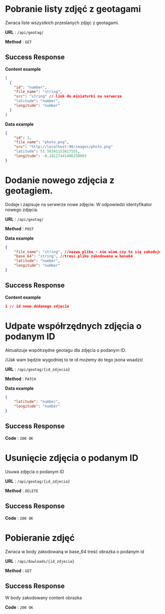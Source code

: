 # Pobranie listy zdjęć z geotagami

Zwraca liste wszystkich przeslanych zdjęc z geotagami.

**URL** : `/api/geotag/`

**Method** : `GET`

## Success Response

**Content example**

```json
[
  {
    "id": "number",
    "file_name": "string",
    "src": "string" // link do miniaturki na serwerze
    "latitude": "number",
    "longitude": "number"
  }
]
```
**Data example** 

```json
{
    "id": 1,
    "file_name": "photo.png",
    "src": "http://localhost:90/images/photo.png"
    "latitude": 51.56341153817555,
    "longitude": -0.18127441406250003
}
```

# Dodanie nowego zdjęcia z geotagiem.

Dodaje i zapisuje na serwerze nowe zdjęcie. W odpowiedzi identyfikator nowego zdjęcia.

**URL** : `/api/geotag/`

**Method** : `POST`

**Data example**

```json
{
    "file_name": "string", //nazwa pliku - nie wiem czy to się zakoduje w tym polu poniżej
    "base_64": "string", //tresc pliku zakodowana w base64
    "latitude": "number",
    "longitude": "number"
}
```

## Success Response

**Content example**

```json
1 // id nowo dodanego zdjęcia
```

# Udpate współrzędnych zdjęcia o podanym ID

Aktualizuje współrzędne geotagu dla zdjęcia o podanym ID.

//Jak wam będzie wygodniej to te id możemy do tego jsona wsadzić

**URL** : `/api/geotag/{id_zdjecia}`

**Method** : `PATCH`

**Data example**

```json
{
    "latitude": "number",
    "longitude": "number"
}
```

## Success Response

**Code** : `200 OK`

# Usunięcie zdjęcia o podanym ID

Usuwa zdjęcia o podanym ID


**URL** : `/api/geotag/{id_zdjecia}`

**Method** : `DELETE`

## Success Response

**Code** : `200 OK`

# Pobieranie zdjęć

Zwraca w body zakodowaną w base_64 treść obrazka o podanym id


**URL** : `/api/dowloads/{id_zdjecia}`

**Method** : `GET`

## Success Response
W body zakodowany content obrazka 

**Code** : `200 OK`


